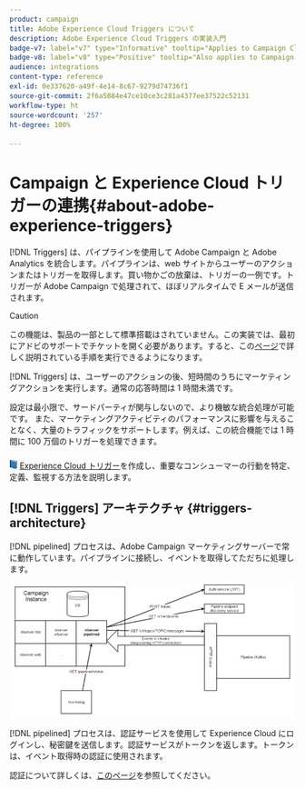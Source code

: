 ```yaml
---
product: campaign
title: Adobe Experience Cloud Triggers について
description: Adobe Experience Cloud Triggers の実装入門
badge-v7: label="v7" type="Informative" tooltip="Applies to Campaign Classic v7"
badge-v8: label="v8" type="Positive" tooltip="Also applies to Campaign v8"
audience: integrations
content-type: reference
exl-id: 0e337620-a49f-4e14-8c67-9279d74736f1
source-git-commit: 2f6a5884e47ce10ce3c281a4377ee37522c52131
workflow-type: ht
source-wordcount: '257'
ht-degree: 100%

---
```


# Campaign と Experience Cloud トリガーの連携{#about-adobe-experience-triggers}

[!DNL Triggers] は、パイプラインを使用して Adobe Campaign と Adobe Analytics を統合します。パイプラインは、web サイトからユーザーのアクションまたはトリガーを取得します。買い物かごの放棄は、トリガーの一例です。トリガーが Adobe Campaign で処理されて、ほぼリアルタイムで E メールが送信されます。

>[!CAUTION]
>
>この機能は、製品の一部として標準搭載はされていません。この実装では、最初にアドビのサポートでチケットを開く必要があります。すると、この[ページ](../../integrations/using/configuring-pipeline.md#prerequisites)で詳しく説明されている手順を実行できるようになります。

[!DNL Triggers] は、ユーザーのアクションの後、短時間のうちにマーケティングアクションを実行します。通常の応答時間は 1 時間未満です。

設定は最小限で、サードパーティが関与しないので、より機敏な統合処理が可能です。
また、マーケティングアクティビティのパフォーマンスに影響を与えることなく、大量のトラフィックをサポートします。例えば、この統合機能では 1 時間に 100 万個のトリガーを処理できます。

![](assets/do-not-localize/book.png) [Experience Cloud トリガー](https://experienceleague.adobe.com/docs/experience-cloud/triggers/create.html?lang=ja)を作成し、重要なコンシューマーの行動を特定、定義、監視する方法を説明します。

## [!DNL Triggers] アーキテクチャ {#triggers-architecture}

[!DNL pipelined] プロセスは、Adobe Campaign マーケティングサーバーで常に動作しています。パイプラインに接続し、イベントを取得してただちに処理します。

![](assets/triggers_2.png)

[!DNL pipelined] プロセスは、認証サービスを使用して Experience Cloud にログインし、秘密鍵を送信します。認証サービスがトークンを返します。トークンは、イベント取得時の認証に使用されます。

認証について詳しくは、[このページ](../../integrations/using/configuring-adobe-io.md)を参照してください。
